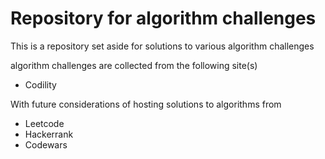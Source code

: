 # Repository for algorithm challenges

This is a repository set aside for solutions to various algorithm challenges

algorithm challenges are collected from the following site(s)

 - Codility

With future considerations of hosting solutions to algorithms from 

 - Leetcode
 - Hackerrank
 - Codewars
